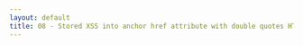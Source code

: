 ```yaml
---
layout: default
title: 08 - Stored XSS into anchor href attribute with double quotes HTML-encoded
---
```

